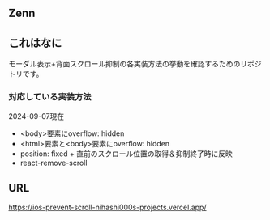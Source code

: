 ## Zenn

## これはなに

モーダル表示+背面スクロール抑制の各実装方法の挙動を確認するためのリポジトリです。

### 対応している実装方法

2024-09-07現在

- &lt;body&gt;要素にoverflow: hidden
- &lt;html&gt;要素と&lt;body&gt;要素にoverflow: hidden
- position: fixed + 直前のスクロール位置の取得＆抑制終了時に反映
- react-remove-scroll

## URL

https://ios-prevent-scroll-nihashi000s-projects.vercel.app/
